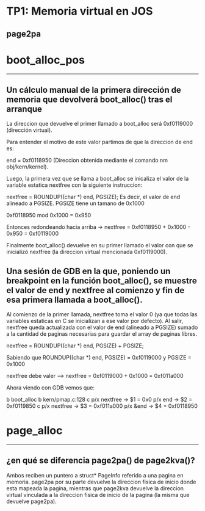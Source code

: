 TP1: Memoria virtual en JOS
===========================

page2pa
-------

# boot_alloc_pos
--------------

## Un cálculo manual de la primera dirección de memoria que devolverá boot_alloc() tras el arranque

La direccion que devuelve el primer llamado a boot_alloc será 0xf0119000 (dirección virtual).

Para entender el motivo de este valor partimos de que la direccion de end es:

end = 0xf0118950 (Direccion obtenida mediante el comando nm obj/kern/kernel).

Luego, la primera vez que se llama a boot_alloc se inicaliza el valor de la variable
estatica nextfree con la siguiente instruccion:

nextfree = ROUNDUP((char *) end, PGSIZE);
Es decir, el valor de end alineado a PGSIZE. PGSIZE tiene un tamano de 0x1000

0xf0118950 mod 0x1000 = 0x950

Entonces redondeando hacia arriba -> nextfree = 0xf0118950 + 0x1000 - 0x950 = 0xf0119000

Finalmente boot_alloc() devuelve en su primer llamado el valor con que se inicializó nextfree (la direccion virtual mencionada 0xf0119000).

## Una sesión de GDB en la que, poniendo un breakpoint en la función boot_alloc(), se muestre el valor de end y nextfree al comienzo y fin de esa primera llamada a boot_alloc().

Al comienzo de la primer llamada, nextfree toma el valor 0 (ya que todas las variables estaticas en C se inicializan a ese valor por defecto). Al salir, nextfree queda actualizada con el valor de end (alineado a PGSIZE) sumado a la cantidad de paginas necesarias para guardar el array de paginas libres.

nextfree = ROUNDUP((char *) end, PGSIZE) + PGSIZE;

Sabiendo que ROUNDUP((char *) end, PGSIZE) = 0xf0119000 y PGSIZE = 0x1000

nextfree debe valer --> nextfree = 0xf0119000 + 0x1000 = 0xf011a000

Ahora viendo con GDB vemos que:

b boot_alloc
b kern/pmap.c:128
c
p/x nextfree -> $1 = 0x0
p/x end -> $2 = 0xf0119850
c
p/x nextfree -> $3 = 0xf011a000
p/x &end -> $4 = 0xf0118950


# page_alloc
----------

## ¿en qué se diferencia page2pa() de page2kva()?

Ambos reciben un puntero a struct* PageInfo referido a una pagina en memoria.
page2pa por su parte devuelve la direccion fisica de inicio donde esta mapeada la pagina, mientras que page2kva devuelve la direccion virtual vinculada a la direccion fisica de inicio de la pagina (la misma que devuelve page2pa).

